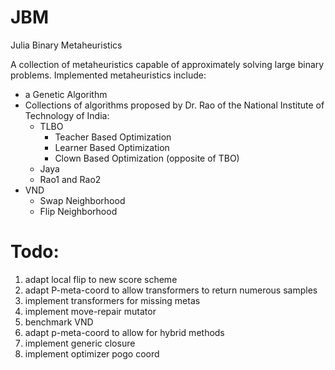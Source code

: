 # JBM
Julia Binary Metaheuristics

A collection of metaheuristics capable of approximately solving large binary problems. Implemented metaheuristics include:

* a Genetic Algorithm
* Collections of algorithms proposed by Dr. Rao of the National Institute of Technology of India:
  * TLBO
    * Teacher Based Optimization
    * Learner Based Optimization
    * Clown Based Optimization (opposite of TBO)
  * Jaya
  * Rao1 and Rao2
* VND
  * Swap Neighborhood
  * Flip Neighborhood

# Todo:

1. adapt local flip to new score scheme
2. adapt P-meta-coord to allow transformers to return numerous samples
3. implement transformers for missing metas
4. implement move-repair mutator
5. benchmark VND
6. adapt p-meta-coord to allow for hybrid methods
7. implement generic closure
8. implement optimizer pogo coord 
